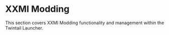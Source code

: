 # XXMI Modding

This section covers XXMI Modding functionality and management within the Twintail Launcher.